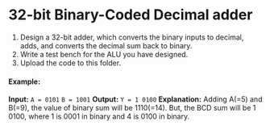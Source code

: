 # 32-bit Binary-Coded Decimal adder
1. Design a 32-bit adder, which converts the binary inputs to decimal, adds, and converts the decimal sum back to binary.
2. Write a test bench for the ALU you have designed.
3. Upload the code to this folder.

#### Example:
**Input:** `A = 0101`  `B = 1001`
**Output:** `Y = 1 0100`
**Explanation:** Adding A(=5) and B(=9), the value of binary sum will be 1110(=14). 
But, the BCD sum will be 1 0100, where 1 is 0001 in binary and 4 is 0100 in binary.
